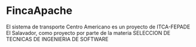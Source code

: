 # FincaApache
El sistema de transporte Centro Americano es un proyecto de ITCA-FEPADE El Salavador, como proyecto por parte de la materia SELECCION DE TECNICAS DE INGENIERIA DE SOFTWARE
